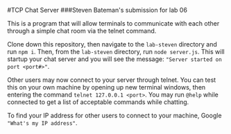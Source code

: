 #TCP Chat Server
###Steven Bateman's submission for lab 06

This is a program that will allow terminals to communicate with each other through a simple chat room via the telnet command.

Clone down this repository, then navigate to the ```lab-steven``` directory and run ```npm i```. Then, from the ```lab-steven``` directory, run ```node server.js```. This will startup your chat server and you will see the message: ```"Server started on port <port#>"```.

Other users may now connect to your server through telnet. You can test this on your own machine by opening up new terminal windows, then entering the command ```telnet 127.0.0.1 <port>```. You may run ```@help``` while connected to get a list of acceptable commands while chatting.

To find your IP address for other users to connect to your machine, Google ```"What's my IP address"```.
